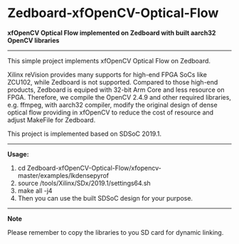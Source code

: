 # Zedboard-xfOpenCV-Optical-Flow
**xfOpenCV Optical Flow implemented on Zedboard with built aarch32 OpenCV libraries**

***

This simple project implements xfOpenCV Optical Flow on Zedboard. 

Xilinx reVision provides many supports for high-end FPGA SoCs like ZCU102, while Zedboard is not supported.
Compared to those high-end products, Zedboard is equiped with 32-bit Arm Core and less resource on FPGA.
Therefore, we compile the OpenCV 2.4.9 and other required libraries, e.g. ffmpeg, with aarch32 compiler, modify the original design of dense optical flow providing in xfOpenCV to reduce the cost of resource and adjust MakeFile for Zedboard.

This project is implemented based on SDSoC 2019.1.

***

**Usage:**

1. cd Zedboard-xfOpenCV-Optical-Flow/xfopencv-master/examples/lkdensepyrof
2. source /tools/Xilinx/SDx/2019.1/settings64.sh
3. make all -j4
4. Then you can use the built SDSoC design for your purpose.


***

**Note**

Please remember to copy the libraries to you SD card for dynamic linking.
